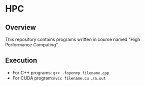 # HPC
## Overview
This repository contains programs written in course named "High Performance Computing".
## Execution
* For C++ programs: ``g++ -fopenmp filename.cpp``
* For CUDA program:``nvcc filename.cu`` ``./a.out``

